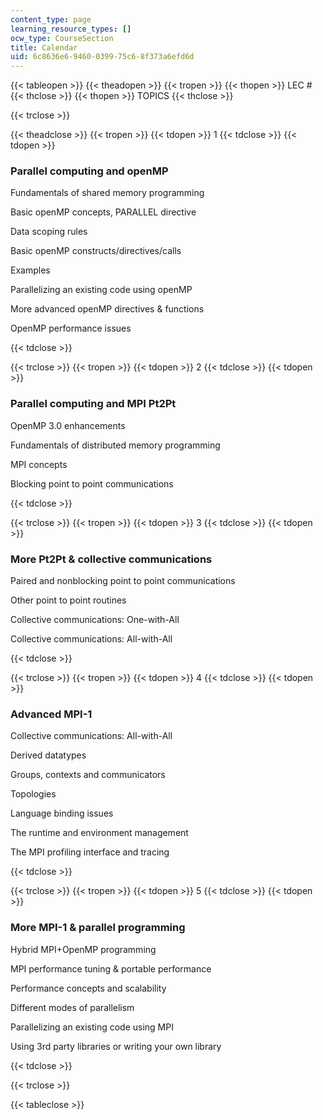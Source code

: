 ```yaml
---
content_type: page
learning_resource_types: []
ocw_type: CourseSection
title: Calendar
uid: 6c8636e6-9460-0399-75c6-8f373a6efd6d
---
```


{{< tableopen >}}
{{< theadopen >}}
{{< tropen >}}
{{< thopen >}}
LEC #
{{< thclose >}}
{{< thopen >}}
TOPICS
{{< thclose >}}

{{< trclose >}}

{{< theadclose >}}
{{< tropen >}}
{{< tdopen >}}
1
{{< tdclose >}}
{{< tdopen >}}


### Parallel computing and openMP

Fundamentals of shared memory programming

Basic openMP concepts, PARALLEL directive

Data scoping rules

Basic openMP constructs/directives/calls

Examples

Parallelizing an existing code using openMP

More advanced openMP directives & functions

OpenMP performance issues


{{< tdclose >}}

{{< trclose >}}
{{< tropen >}}
{{< tdopen >}}
2
{{< tdclose >}}
{{< tdopen >}}


### Parallel computing and MPI Pt2Pt

OpenMP 3.0 enhancements

Fundamentals of distributed memory programming

MPI concepts

Blocking point to point communications


{{< tdclose >}}

{{< trclose >}}
{{< tropen >}}
{{< tdopen >}}
3
{{< tdclose >}}
{{< tdopen >}}


### More Pt2Pt & collective communications

Paired and nonblocking point to point communications

Other point to point routines

Collective communications: One-with-All

Collective communications: All-with-All


{{< tdclose >}}

{{< trclose >}}
{{< tropen >}}
{{< tdopen >}}
4
{{< tdclose >}}
{{< tdopen >}}


### Advanced MPI-1

Collective communications: All-with-All

Derived datatypes

Groups, contexts and communicators

Topologies

Language binding issues

The runtime and environment management

The MPI profiling interface and tracing


{{< tdclose >}}

{{< trclose >}}
{{< tropen >}}
{{< tdopen >}}
5
{{< tdclose >}}
{{< tdopen >}}


### More MPI-1 & parallel programming

Hybrid MPI+OpenMP programming

MPI performance tuning & portable performance

Performance concepts and scalability

Different modes of parallelism

Parallelizing an existing code using MPI

Using 3rd party libraries or writing your own library


{{< tdclose >}}

{{< trclose >}}

{{< tableclose >}}